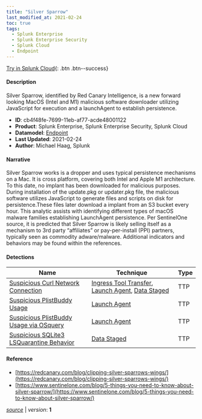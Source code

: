 ```yaml
---
title: "Silver Sparrow"
last_modified_at: 2021-02-24
toc: true
tags:
  - Splunk Enterprise
  - Splunk Enterprise Security
  - Splunk Cloud
  - Endpoint
---
```


[Try in Splunk Cloud](https://www.splunk.com/en_us/cyber-security.html){: .btn .btn--success}

#### Description

Silver Sparrow, identified by Red Canary Intelligence, is a new forward looking MacOS (Intel and M1) malicious software downloader utilizing JavaScript for execution and a launchAgent to establish persistence.

- **ID**: cb4f48fe-7699-11eb-af77-acde48001122
- **Product**: Splunk Enterprise, Splunk Enterprise Security, Splunk Cloud
- **Datamodel**: [Endpoint](https://docs.splunk.com/Documentation/CIM/latest/User/Endpoint)
- **Last Updated**: 2021-02-24
- **Author**: Michael Haag, Splunk

#### Narrative

Silver Sparrow works is a dropper and uses typical persistence mechanisms on a Mac. It is cross platform, covering both Intel and Apple M1 architecture. To this date, no implant has been downloaded for malicious purposes. During installation of the update.pkg or updater.pkg file, the malicious software utilizes JavaScript to generate files and scripts on disk for persistence.These files later download a implant from an S3 bucket every hour. This analytic assists with identifying different types of macOS malware families establishing LaunchAgent persistence. Per SentinelOne source, it is predicted that Silver Sparrow is likely selling itself as a mechanism to 3rd party “affiliates” or pay-per-install (PPI) partners, typically seen as commodity adware/malware. Additional indicators and behaviors may be found within the references.

#### Detections

| Name        | Technique   | Type         |
| ----------- | ----------- |--------------|
| [Suspicious Curl Network Connection](/endpoint/suspicious_curl_network_connection/) | [Ingress Tool Transfer](/tags/#ingress-tool-transfer), [Launch Agent](/tags/#launch-agent), [Data Staged](/tags/#data-staged) | TTP |
| [Suspicious PlistBuddy Usage](/endpoint/suspicious_plistbuddy_usage/) | [Launch Agent](/tags/#launch-agent) | TTP |
| [Suspicious PlistBuddy Usage via OSquery](/endpoint/suspicious_plistbuddy_usage_via_osquery/) | [Launch Agent](/tags/#launch-agent) | TTP |
| [Suspicious SQLite3 LSQuarantine Behavior](/endpoint/suspicious_sqlite3_lsquarantine_behavior/) | [Data Staged](/tags/#data-staged) | TTP |

#### Reference

* [https://redcanary.com/blog/clipping-silver-sparrows-wings/](https://redcanary.com/blog/clipping-silver-sparrows-wings/)
* [https://www.sentinelone.com/blog/5-things-you-need-to-know-about-silver-sparrow/](https://www.sentinelone.com/blog/5-things-you-need-to-know-about-silver-sparrow/)



[*source*](https://github.com/splunk/security_content/tree/develop/stories/silver_sparrow.yml) \| *version*: **1**